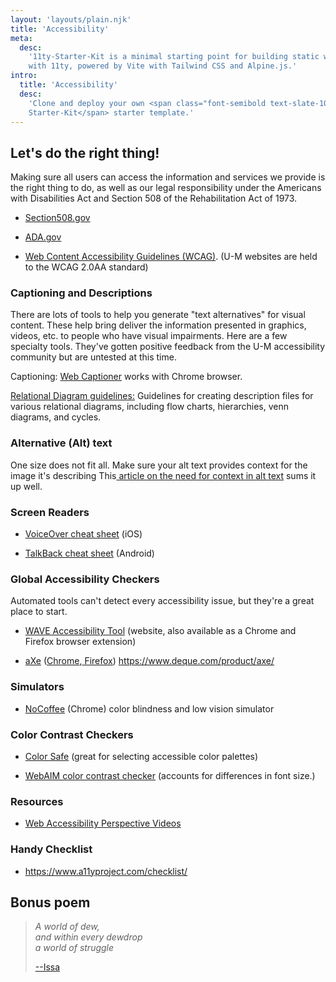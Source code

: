 ```yaml
---
layout: 'layouts/plain.njk'
title: 'Accessibility'
meta:
  desc:
    '11ty-Starter-Kit is a minimal starting point for building static websites
    with 11ty, powered by Vite with Tailwind CSS and Alpine.js.'
intro:
  title: 'Accessibility'
  desc:
    'Clone and deploy your own <span class="font-semibold text-slate-100">11st
    Starter-Kit</span> starter template.'
---
```


## Let's do the right thing!

Making sure all users can access the information and services we provide is the right thing to do, as well as our legal responsibility under the Americans with Disabilities Act and Section 508 of the Rehabilitation Act of 1973.

-   [Section508.gov](https://www.section508.gov/)

-   [ADA.gov](https://www.ada.gov/)

-   [Web Content Accessibility Guidelines (WCAG)](https://www.w3.org/TR/2008/REC-WCAG20-20081211/). (U-M websites are held to the WCAG 2.0AA standard)

### Captioning and Descriptions

There are lots of tools to help you generate "text alternatives" for visual content. These help bring deliver the information presented in graphics, videos, etc. to people who have visual impairments. Here are a few specialty tools. They've gotten positive feedback from the U-M accessibility community but are untested at this time.

Captioning: [Web Captioner](https://webcaptioner.com) works with Chrome browser.

[Relational Diagram guidelines:](http://diagramcenter.org/specific-guidelines-d.html#44) Guidelines for creating description files for various relational diagrams, including flow charts, hierarchies, venn diagrams, and cycles.

### Alternative (Alt) text

One size does not fit all. Make sure your alt text provides context for the image it's describing This[  article on the need for context in alt text](https://uxdesign.cc/context-is-the-most-critical-aspect-of-alt-text-everyone-seems-to-miss-e18803a79212) sums it up well.

### Screen Readers

-   [VoiceOver cheat sheet](http://pauljadam.com/demos/iosvocheatsheet.html) (iOS)

-   [TalkBack cheat sheet](http://pauljadam.com/demos/talkbackcheatsheet.html) (Android)

### Global Accessibility Checkers

Automated tools can't detect every accessibility issue, but they're a great place to start.

-   [WAVE Accessibility Tool](http://wave.webaim.org/) (website, also available as a Chrome and Firefox browser extension)

-   [aXe](https://www.deque.com/product/axe/) ([Chrome](https://chrome.google.com/webstore/detail/axe/lhdoppojpmngadmnindnejefpokejbdd?utm_campaign=aXe%20The%20Accessibility%20Engine&utm_content=aXe%20for%20Chrome&utm_medium=Hyperlink&utm_source=Website),[  Firefox](https://addons.mozilla.org/en-us/firefox/addon/axe-devtools/?src=search&utm_campaign=aXe%20The%20Accessibility%20Engine&utm_content=aXe%20for%20Firefox&utm_medium=Hyperlink&utm_source=Website)) https://www.deque.com/product/axe/

### Simulators

-   [NoCoffee](https://accessgarage.wordpress.com/2013/02/09/458/) (Chrome) color blindness and low vision simulator

### Color Contrast Checkers

-   [Color Safe](http://colorsafe.co/) (great for selecting accessible color palettes)

-   [WebAIM color contrast checker](https://webaim.org/resources/contrastchecker/) (accounts for differences in font size.)

### Resources

-   [Web Accessibility Perspective Videos](https://www.w3.org/WAI/perspective-videos/)

### Handy Checklist

-   <https://www.a11yproject.com/checklist/>


## Bonus poem
> *A world of dew, <br>
> and within every dewdrop <br>
> a world of struggle*
>
> [--Issa](https://www.lionsroar.com/about-a-poem/)
